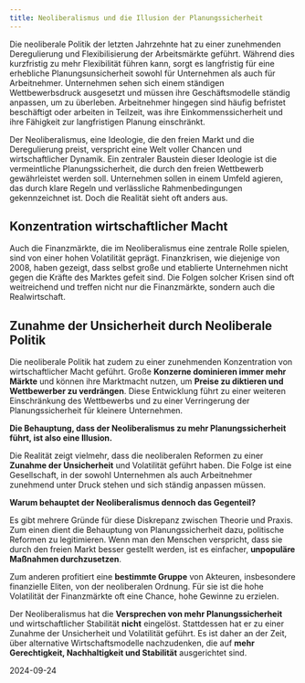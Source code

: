 ```yaml
---
title: Neoliberalismus und die Illusion der Planungssicherheit
---
```

Die neoliberale Politik der letzten Jahrzehnte hat zu einer zunehmenden Deregulierung und Flexibilisierung der Arbeitsmärkte geführt. Während dies kurzfristig zu mehr Flexibilität führen kann, sorgt es langfristig für eine erhebliche Planungsunsicherheit sowohl für Unternehmen als auch für Arbeitnehmer. Unternehmen sehen sich einem ständigen Wettbewerbsdruck ausgesetzt und müssen ihre Geschäftsmodelle ständig anpassen, um zu überleben. Arbeitnehmer hingegen sind häufig befristet beschäftigt oder arbeiten in Teilzeit, was ihre Einkommenssicherheit und ihre Fähigkeit zur langfristigen Planung einschränkt.

Der Neoliberalismus, eine Ideologie, die den freien Markt und die Deregulierung preist, verspricht eine Welt voller Chancen und wirtschaftlicher Dynamik. Ein zentraler Baustein dieser Ideologie ist die vermeintliche Planungssicherheit, die durch den freien Wettbewerb gewährleistet werden soll. Unternehmen sollen in einem Umfeld agieren, das durch klare Regeln und verlässliche Rahmenbedingungen gekennzeichnet ist. Doch die Realität sieht oft anders aus.

## Konzentration wirtschaftlicher Macht

Auch die Finanzmärkte, die im Neoliberalismus eine zentrale Rolle spielen, sind von einer hohen Volatilität geprägt. Finanzkrisen, wie diejenige von 2008, haben gezeigt, dass selbst große und etablierte Unternehmen nicht gegen die Kräfte des Marktes gefeit sind. Die Folgen solcher Krisen sind oft weitreichend und treffen nicht nur die Finanzmärkte, sondern auch die Realwirtschaft.

## Zunahme der Unsicherheit durch Neoliberale Politik

Die neoliberale Politik hat zudem zu einer zunehmenden Konzentration von wirtschaftlicher Macht geführt. Große **Konzerne dominieren immer mehr Märkte** und können ihre Marktmacht nutzen, um **Preise zu diktieren und Wettbewerber zu verdrängen**. Diese Entwicklung führt zu einer weiteren Einschränkung des Wettbewerbs und zu einer Verringerung der Planungssicherheit für kleinere Unternehmen.

**Die Behauptung, dass der Neoliberalismus zu mehr Planungssicherheit führt, ist also eine Illusion.** 

Die Realität zeigt vielmehr, dass die neoliberalen Reformen zu einer **Zunahme der Unsicherheit** und Volatilität geführt haben. Die Folge ist eine Gesellschaft, in der sowohl Unternehmen als auch Arbeitnehmer zunehmend unter Druck stehen und sich ständig anpassen müssen.

**Warum behauptet der Neoliberalismus dennoch das Gegenteil?**

Es gibt mehrere Gründe für diese Diskrepanz zwischen Theorie und Praxis. Zum einen dient die Behauptung von Planungssicherheit dazu, politische Reformen zu legitimieren. Wenn man den Menschen verspricht, dass sie durch den freien Markt besser gestellt werden, ist es einfacher, **unpopuläre Maßnahmen durchzusetzen**. 

Zum anderen profitiert eine **bestimmte Gruppe** von Akteuren, insbesondere finanzielle Eliten, von der neoliberalen Ordnung. Für sie ist die hohe Volatilität der Finanzmärkte oft eine Chance, hohe Gewinne zu erzielen.

Der Neoliberalismus hat die **Versprechen von mehr Planungssicherheit** und wirtschaftlicher Stabilität **nicht** eingelöst. Stattdessen hat er zu einer Zunahme der Unsicherheit und Volatilität geführt. Es ist daher an der Zeit, über alternative Wirtschaftsmodelle nachzudenken, die auf **mehr Gerechtigkeit, Nachhaltigkeit und Stabilität** ausgerichtet sind.

2024-09-24